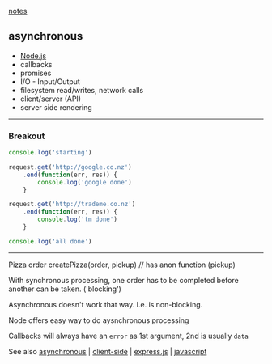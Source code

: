 [notes](notes.md)

## asynchronous
- [Node.js](javascript/node.md)
- callbacks
- promises
- I/O - Input/Output
- filesystem read/writes, network calls
- client/server (API)
- server side rendering
---

### Breakout
```javascript
console.log('starting')

request.get('http://google.co.nz')
    .end(function(err, res)) {
        console.log('google done')
    }    

request.get('http://trademe.co.nz')
    .end(function(err, res)) {
        console.log('tm done')
    }    

console.log('all done')
```
----

Pizza order
createPizza(order, pickup)  // has anon function (pickup)

With synchronous processing, one order has to be completed before another can be taken. ('blocking')

Asynchronous doesn't work that way. I.e. is non-blocking.

Node offers easy way to do aysnchronous processing

Callbacks will always have an `error` as 1st argument, 2nd is usually `data`


See also [asynchronous](async.md) | [client-side](client-side.md) | [express.js](javascript/express.md) | [javascript](javascript/notes.md)
